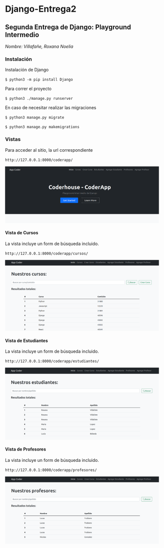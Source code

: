 # Django-Entrega2


## Segunda Entrega de Django: Playground Intermedio

*Nombre: Villafañe, Roxana Noelia*

### Instalación

Instalación de Django

`$ python3 -m pip install Django`

Para correr el proyecto 

`$ python3 ./manage.py runserver`

En caso de necesitar realizar las migraciones

`$ python3 manage.py migrate`

`$ python3 manage.py makemigrations`


### Vistas

Para acceder al sitio, la url correspondiente 


`http://127.0.0.1:8000/coderapp/`


![inicio](inicio.png)




#### Vista de Cursos

La vista incluye un form de búsqueda incluido. 

`http://127.0.0.1:8000/coderapp/cursos/`

![cursos](cursos.png)



#### Vista de Estudiantes

La vista incluye un form de búsqueda incluido. 

`http://127.0.0.1:8000/coderapp/estudiantes/`


![estudiantes](estudiantes.png)



#### Vista de Profesores

La vista incluye un form de búsqueda incluido. 

`http://127.0.0.1:8000/coderapp/profesores/`


![profesores](profesores.png)




